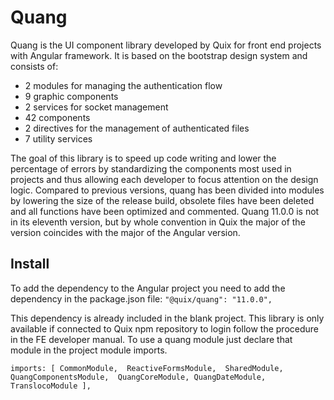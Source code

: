 # Quang

Quang is the UI component library developed by Quix for front end projects with Angular framework. It is based on the
bootstrap design system and consists of:

* 2 modules for managing the authentication flow
* 9 graphic components
* 2 services for socket management
* 42 components
* 2 directives for the management of authenticated files
* 7 utility services

The goal of this library is to speed up code writing and lower the percentage of errors by standardizing the components
most used in projects and thus allowing each developer to focus attention on the design logic. Compared to previous
versions, quang has been divided into modules by lowering the size of the release build, obsolete files have been
deleted and all functions have been optimized and commented. Quang 11.0.0 is not in its eleventh version, but by whole
convention in Quix the major of the version coincides with the major of the Angular version.

## Install

To add the dependency to the Angular project you need to add the dependency in the package.json file:
`"@quix/quang": "11.0.0",`

This dependency is already included in the blank project. This library is only available if connected to Quix npm
repository to login follow the procedure in the FE developer manual. To use a quang module just declare that module in
the project module imports.

`imports: [
CommonModule, 
ReactiveFormsModule, 
SharedModule, 
QuangComponentsModule, 
QuangCoreModule,
QuangDateModule, 
TranslocoModule
],`

